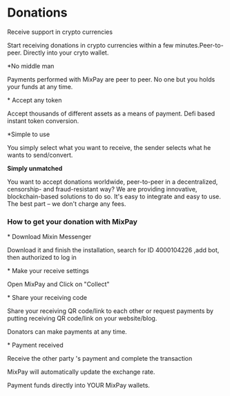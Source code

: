 # Donations

Receive support in crypto currencies

Start receiving donations in crypto currencies within a few minutes.Peer-to-peer. Directly into your cryto wallet.

\*No middle man

Payments performed with MixPay are peer to peer. No one but you holds your funds at any time.

\* Accept any token

Accept thousands of different assets as a means of payment. Defi based instant token conversion.

\*Simple to use

You simply select what you want to receive, the sender selects what he wants to send/convert.

**Simply unmatched**

You want to accept donations worldwide, peer-to-peer in a decentralized, censorship- and fraud-resistant way? We are providing innovative, blockchain-based solutions to do so. It's easy to integrate and easy to use. The best part – we don't charge any fees.

### **How to get your donation with MixPay**

\* Download Mixin Messenger

Download it and finish the installation, search for ID 4000104226 ,add bot, then authorized to log in

\* Make your receive settings

Open MixPay and Click on "Collect"

\* Share your receiving code

Share your receiving QR code/link to each other or request payments by putting receiving QR code/link  on your website/blog.

Donators can make payments at any time.&#x20;

\* Payment received

Receive the other party 's payment and complete the transaction

MixPay will automatically update the exchange rate.

Payment funds directly into YOUR MixPay wallets.&#x20;
